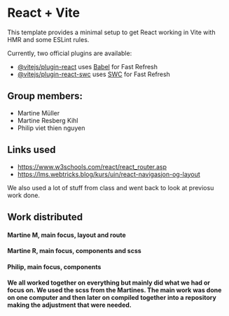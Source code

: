 # React + Vite

This template provides a minimal setup to get React working in Vite with HMR and some ESLint rules.

Currently, two official plugins are available:

- [@vitejs/plugin-react](https://github.com/vitejs/vite-plugin-react/blob/main/packages/plugin-react/README.md) uses [Babel](https://babeljs.io/) for Fast Refresh
- [@vitejs/plugin-react-swc](https://github.com/vitejs/vite-plugin-react-swc) uses [SWC](https://swc.rs/) for Fast Refresh

## Group members:
 - Martine Müller
 - Martine Resberg Kihl
 - Philip viet thien nguyen

## Links used 

- https://www.w3schools.com/react/react_router.asp
- https://lms.webtricks.blog/kurs/uin/react-navigasjon-og-layout

We also used a lot of stuff from class and went back to look at previosu work done. 

## Work distributed

#### Martine M, main focus, layout and route
#### Martine R, main focus, components and scss
#### Philip, main focus, components

#### We all worked together on everything but mainly did what we had or focus on. We used the scss from the Martines. The main work was done on one computer and then later on compiled together into a repository making the adjustment that were needed. 

